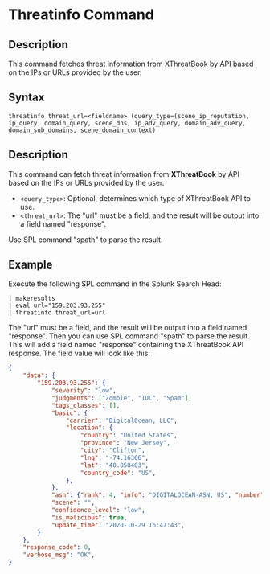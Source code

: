 # Threatinfo Command

## Description

This command fetches threat information from XThreatBook by API based on the IPs or URLs provided by the user.

## Syntax

```spl
threatinfo threat_url=<fieldname> (query_type=(scene_ip_reputation, ip_query, domain_query, scene_dns, ip_adv_query, domain_adv_query, domain_sub_domains, scene_domain_context)
```

## Description

This command can fetch threat information from **XThreatBook** by API based on the IPs or URLs provided by the user.

- `<query_type>`: Optional, determines which type of XThreatBook API to use.
- `<threat_url>`: The "url" must be a field, and the result will be output into a field named "response".

Use SPL command "spath" to parse the result.

## Example

Execute the following SPL command in the Splunk Search Head:

```spl
| makeresults
| eval url="159.203.93.255"
| threatinfo threat_url=url 
```

The "url" must be a field, and the result will be output into a field named "response". Then you can use SPL command "spath" to parse the result. This will add a field named "response" containing the XThreatBook API response. The field value will look like this:

```json
{
    "data": {
        "159.203.93.255": {
            "severity": "low",
            "judgments": ["Zombie", "IDC", "Spam"],
            "tags_classes": [],
            "basic": {
                "carrier": "DigitalOcean, LLC",
                "location": {
                    "country": "United States",
                    "province": "New Jersey",
                    "city": "Clifton",
                    "lng": "-74.16366",
                    "lat": "40.858403",
                    "country_code": "US",
                },
            },
            "asn": {"rank": 4, "info": "DIGITALOCEAN-ASN, US", "number": 14061},
            "scene": "",
            "confidence_level": "low",
            "is_malicious": true,
            "update_time": "2020-10-29 16:47:43",
        }
    },
    "response_code": 0,
    "verbose_msg": "OK",
}